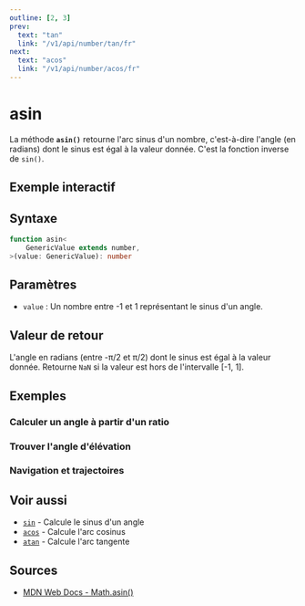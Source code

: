 ```yaml
---
outline: [2, 3]
prev:
  text: "tan"
  link: "/v1/api/number/tan/fr"
next:
  text: "acos"
  link: "/v1/api/number/acos/fr"
---
```


# asin

La méthode **`asin()`** retourne l'arc sinus d'un nombre, c'est-à-dire l'angle (en radians) dont le sinus est égal à la valeur donnée. C'est la fonction inverse de `sin()`.

## Exemple interactif

<MonacoTSEditor
  src="/v1/api/number/asin/examples/tryout.doc.ts"
  majorVersion="v1"
  height="250px"
/>

## Syntaxe

```typescript
function asin<
	GenericValue extends number,
>(value: GenericValue): number
```

## Paramètres

- `value` : Un nombre entre -1 et 1 représentant le sinus d'un angle.

## Valeur de retour

L'angle en radians (entre -π/2 et π/2) dont le sinus est égal à la valeur donnée. Retourne `NaN` si la valeur est hors de l'intervalle [-1, 1].

## Exemples

### Calculer un angle à partir d'un ratio

<MonacoTSEditor
  	src="/v1/api/number/asin/examples/calculateAngle.doc.ts"
  	majorVersion="v1"
	height="400px"
/>

### Trouver l'angle d'élévation

<MonacoTSEditor
  	src="/v1/api/number/asin/examples/elevationAngle.doc.ts"
  	majorVersion="v1"
	height="450px"
/>

### Navigation et trajectoires

<MonacoTSEditor
  	src="/v1/api/number/asin/examples/trajectory.doc.ts"
  	majorVersion="v1"
	height="500px"
/>

## Voir aussi

- [`sin`](/v1/api/number/sin/fr) - Calcule le sinus d'un angle
- [`acos`](/v1/api/number/acos/fr) - Calcule l'arc cosinus
- [`atan`](/v1/api/number/atan/fr) - Calcule l'arc tangente

## Sources

- [MDN Web Docs - Math.asin()](https://developer.mozilla.org/fr/docs/Web/JavaScript/Reference/Global_Objects/Math/asin)
